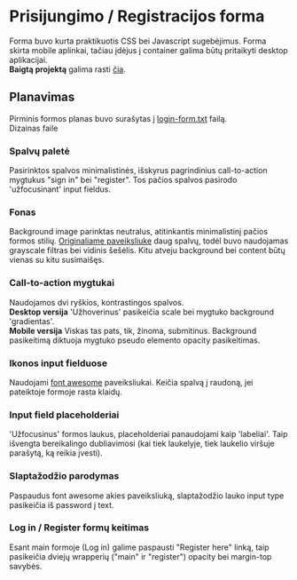 # Prisijungimo / Registracijos forma
Forma buvo kurta praktikuotis CSS bei Javascript sugebėjimus. Forma skirta mobile aplinkai, tačiau įdėjus į container galima būtų pritaikyti desktop aplikacijai.     
**Baigtą projektą** galima rasti [čia](http://owner-occupied-bag.000webhostapp.com/).

## Planavimas
Pirminis formos planas buvo surašytas į [login-form.txt](https://github.com/vytascepulis/login-register-form/blob/master/login-form.txt) failą.  
Dizainas faile

### Spalvų paletė
Pasirinktos spalvos minimalistinės, išskyrus pagrindinius call-to-action mygtukus "sign in" bei "register". Tos pačios spalvos pasirodo 'užfocusinant' input fieldus.

### Fonas
Background image parinktas neutralus, atitinkantis minimalistinį pačios formos stilių. [Originaliame paveiksliuke](https://github.com/vytascepulis/login-register-form/blob/master/img/bg.jpg) daug spalvų, todėl buvo naudojamas grayscale filtras bei vidinis šešėlis. Kitu atveju background bei content būtų vienas su kitu susimaišęs.

### Call-to-action mygtukai
Naudojamos dvi ryškios, kontrastingos spalvos.  
**Desktop versija** 'Užhoverinus' pasikeičia scale bei mygtuko background 'gradientas'.  
**Mobile versija** Viskas tas pats, tik, žinoma, submitinus.
Background pasikeitimą diktuoja mygtuko pseudo elemento opacity pasikeitimas.

### Ikonos input fielduose
Naudojami [font awesome](https://fontawesome.com/) paveiksliukai. Keičia spalvą į raudoną, jei pateiktoje formoje rasta klaidų.

### Input field placeholderiai
'Užfocusinus' formos laukus, placeholderiai panaudojami kaip 'labeliai'. Taip išvengta bereikalingo dubliavimosi (kai tiek laukelyje, tiek laukelio viršuje parašytą, ką reikia įvesti).

### Slaptažodžio parodymas
Paspaudus font awesome akies paveiksliuką, slaptažodžio lauko input type pasikeičia iš password į text.

### Log in / Register formų keitimas
Esant main formoje (Log in) galime paspausti "Register here" linką, taip pasikeičia dviejų wrapperių ("main" ir "register") opacity bei margin-top savybės.